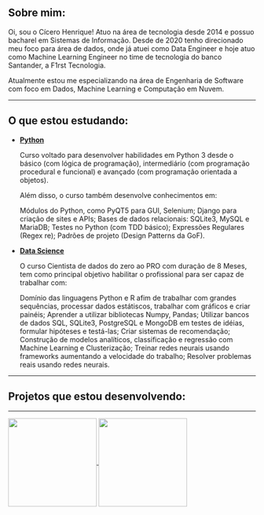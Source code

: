 ## **Sobre mim:**

Oi, sou o Cícero Henrique! 
Atuo na área de tecnologia desde 2014 e possuo bacharel em Sistemas de Informação.
Desde de 2020 tenho direcionado meu foco para área de dados, onde já atuei como Data Engineer e hoje atuo como Machine Learning Engineer no time de tecnologia do banco Santander, a F1rst Tecnologia. 

Atualmente estou me especializando na área de Engenharia de Software com foco em Dados, Machine Learning e Computação em Nuvem.

----------

## **O que estou estudando:**

- **[Python](https://github.com/cicerooficial/curso_Python3)**
  
  Curso voltado para desenvolver habilidades em Python 3 desde o básico (com lógica de programação), intermediário (com programação procedural e funcional) e avançado (com programação orientada a objetos). 
  
  Além disso, o curso também desenvolve conhecimentos em: 
  
  Módulos do Python, como PyQT5 para GUI, Selenium; Django para criação de sites e APIs; Bases de dados relacionais: SQLite3, MySQL e MariaDB; Testes no Python (com TDD básico); Expressões Regulares (Regex re); Padrões de projeto (Design Patterns da GoF).

- **[Data Science](https://github.com/cicerooficial/data-science-mentorama)**
  
  O curso Cientista de dados do zero ao PRO com duração de 8 Meses, tem como principal objetivo habilitar o profissional para ser capaz de trabalhar com:
  
  Domínio das linguagens Python e R afim de trabalhar com grandes sequências, processar dados estátiscos, trabalhar com gráficos e criar painéis; Aprender a utilizar bibliotecas Numpy, Pandas; Utilizar bancos de dados SQL, SQLite3, PostgreSQL e MongoDB em testes de idéias, formular hipóteses e testá-las; Criar sistemas de recomendação; Construção de modelos analíticos, classificação e regressão com Machine Learning e Clusterização; Treinar redes neurais usando frameworks aumentando a velocidade do trabalho; Resolver problemas reais usando redes neurais.

----------

## **Projetos que estou desenvolvendo:**


----------

<a href="https://github.com/cicerooficial">
    <img height="180em" align="center" src="https://github-readme-stats.vercel.app/api?username=cicerooficial&count_private=true&show_icons=true&theme=algolia&hide_border=true&include_all_commits=true&layout=compact&)" />
</a>
<a href="https://github.com/cicerooficial">
    <img height="180em" align="center" src="https://github-readme-stats.vercel.app/api/top-langs/?username=cicerooficial&langs_count=8&layout=compact&theme=algolia&hide_border=true&include_all_commits=true&count_private=true&)" />
</a>
